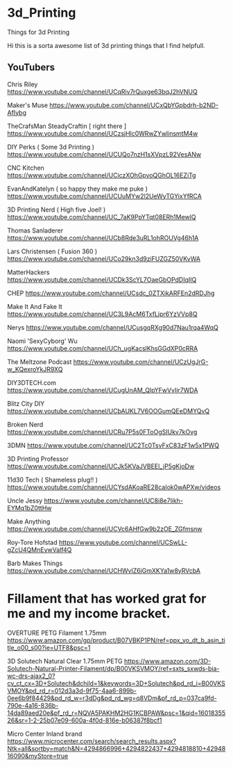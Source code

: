# 3d_Printing
Things for 3d Printing

Hi this is a sorta awesome list of 3d printing things that I find helpfull.

## YouTubers

Chris Riley
https://www.youtube.com/channel/UCqRiv7rQuxge63bqJ2hVNUQ

Maker's Muse
https://www.youtube.com/channel/UCxQbYGpbdrh-b2ND-AfIybg

TheCrafsMan SteadyCraftin [ right there ]
https://www.youtube.com/channel/UCzsjHlc0WRwZYwlinsmtM4w

DIY Perks ( Some 3d Printing )
https://www.youtube.com/channel/UCUQo7nzH1sXVpzL92VesANw

CNC Kitchen 
https://www.youtube.com/channel/UCiczXOhGpvoQGhOL16EZiTg

EvanAndKatelyn ( so happy they make me puke )
https://www.youtube.com/channel/UCUuMYw2l2UeWyTGYixYfRCA

3D Printing Nerd ( High five Joel! )
https://www.youtube.com/channel/UC_7aK9PpYTqt08ERh1MewlQ

Thomas Sanladerer
https://www.youtube.com/channel/UCb8Rde3uRL1ohROUVg46h1A

Lars Christensen ( Fusion 360 )
https://www.youtube.com/channel/UCo29kn3d9ziFUZGZ50VKvWA

MatterHackers
https://www.youtube.com/channel/UCDk3ScYL7OaeGbOPdDIqIlQ

CHEP
https://www.youtube.com/channel/UCsdc_0ZTXikARFEn2dRDJhg

Make It And Fake It
https://www.youtube.com/channel/UC3L9AcM6TxfLjpr6YzVVp8Q

Nerys
https://www.youtube.com/channel/UCusgqRXg90d7Nau1rqa4WqQ

Naomi 'SexyCyborg' Wu
https://www.youtube.com/channel/UCh_ugKacslKhsGGdXP0cRRA

The Meltzone Podcast
https://www.youtube.com/channel/UCzUgJrG-w_KQexroYkJR9XQ

DIY3DTECH.com
https://www.youtube.com/channel/UCugUnAM_QlpYFwVvIjr7WDA

Blitz City DIY
https://www.youtube.com/channel/UCbAUKL7V6OOGumQEeDMYQvQ

Broken Nerd
https://www.youtube.com/channel/UCRu7P5s0FToOgSIUkv7kOvg

3DMN
https://www.youtube.com/channel/UC2Tc0TsvFxC83zF1w5x1PWQ

3D Printing Professor
https://www.youtube.com/channel/UCJk5KVaJVBEEl_jP5gKjoDw

11d30 Tech ( Shameless plug!! )
https://www.youtube.com/channel/UCYsdAKoaRE28caIok0wAPXw/videos

Uncle Jessy 
https://www.youtube.com/channel/UC8i8e7likh-EYMq1bZ0ttHw

Make Anything
https://www.youtube.com/channel/UCVc6AHfGw9b2zOE_ZGfmsnw

Roy-Tore Hofstad
https://www.youtube.com/channel/UCSwLL-gZcU4QMnEywValf4Q

Barb Makes Things
https://www.youtube.com/channel/UCHWvlZ6jGmXKYa1w8yRVcbA

# Fillament that has worked grat for me and my income bracket.
OVERTURE PETG Filament 1.75mm
https://www.amazon.com/gp/product/B07VBKP1PN/ref=ppx_yo_dt_b_asin_title_o00_s00?ie=UTF8&psc=1

3D Solutech Natural Clear 1.75mm PETG
https://www.amazon.com/3D-Solutech-Natural-Printer-Filament/dp/B00VKSVMOY/ref=sxts_sxwds-bia-wc-drs-ajax2_0?cv_ct_cx=3D+Solutech&dchild=1&keywords=3D+Solutech&pd_rd_i=B00VKSVMOY&pd_rd_r=012d3a3d-9f75-4aa6-899b-0ee6b9f84429&pd_rd_w=r3dDg&pd_rd_wg=q8VDm&pf_rd_p=037ca9fd-790e-4a16-836b-14da89aed20e&pf_rd_r=NQVA5PAKHM2HG1KCBPAW&psc=1&qid=1601835526&sr=1-2-25b07e09-600a-4f0d-816e-b06387f8bcf1

Micro Center Inland brand
https://www.microcenter.com/search/search_results.aspx?Ntk=all&sortby=match&N=4294866996+4294822437+4294818810+4294816090&myStore=true

